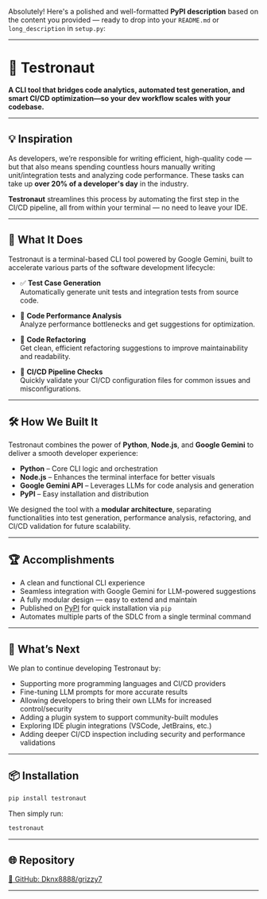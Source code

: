 Absolutely! Here's a polished and well-formatted **PyPI description** based on the content you provided — ready to drop into your `README.md` or `long_description` in `setup.py`:

---

# 🚀 Testronaut

**A CLI tool that bridges code analytics, automated test generation, and smart CI/CD optimization—so your dev workflow scales with your codebase.**

---

## 💡 Inspiration

As developers, we’re responsible for writing efficient, high-quality code — but that also means spending countless hours manually writing unit/integration tests and analyzing code performance. These tasks can take up **over 20% of a developer's day** in the industry.

**Testronaut** streamlines this process by automating the first step in the CI/CD pipeline, all from within your terminal — no need to leave your IDE.

---

## 🔧 What It Does

Testronaut is a terminal-based CLI tool powered by Google Gemini, built to accelerate various parts of the software development lifecycle:

- ✅ **Test Case Generation**  
  Automatically generate unit tests and integration tests from source code.

- 🚀 **Code Performance Analysis**  
  Analyze performance bottlenecks and get suggestions for optimization.

- 🧼 **Code Refactoring**  
  Get clean, efficient refactoring suggestions to improve maintainability and readability.

- 🔁 **CI/CD Pipeline Checks**  
  Quickly validate your CI/CD configuration files for common issues and misconfigurations.

---

## 🛠️ How We Built It

Testronaut combines the power of **Python**, **Node.js**, and **Google Gemini** to deliver a smooth developer experience:

- **Python** – Core CLI logic and orchestration
- **Node.js** – Enhances the terminal interface for better visuals
- **Google Gemini API** – Leverages LLMs for code analysis and generation
- **PyPI** – Easy installation and distribution

We designed the tool with a **modular architecture**, separating functionalities into test generation, performance analysis, refactoring, and CI/CD validation for future scalability.

---

## 🏆 Accomplishments

- A clean and functional CLI experience
- Seamless integration with Google Gemini for LLM-powered suggestions
- A fully modular design — easy to extend and maintain
- Published on [PyPI](https://pypi.org/project/testronaut) for quick installation via `pip`
- Automates multiple parts of the SDLC from a single terminal command

---

## 🚧 What’s Next

We plan to continue developing Testronaut by:

- Supporting more programming languages and CI/CD providers
- Fine-tuning LLM prompts for more accurate results
- Allowing developers to bring their own LLMs for increased control/security
- Adding a plugin system to support community-built modules
- Exploring IDE plugin integrations (VSCode, JetBrains, etc.)
- Adding deeper CI/CD inspection including security and performance validations

---

## 📦 Installation

```bash
pip install testronaut
```

Then simply run:

```bash
testronaut
```

---

## 🌐 Repository

[🔗 GitHub: Dknx8888/grizzy7](https://github.com/Dknx8888/grizzy7)

---
